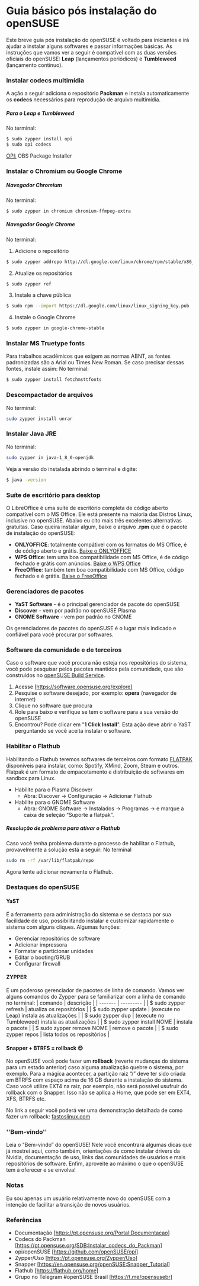 # Guia básico pós instalação do openSUSE 

Este breve guia pós instalação do openSUSE é voltado para iniciantes e irá ajudar a instalar alguns softwares e passar informações básicas. 
As instruções que vamos ver a seguir é compatível com as duas versões oficiais do openSUSE: **Leap** (lançamentos periódicos) e **Tumbleweed** (lançamento contínuo).

### Instalar codecs multimídia
A ação a seguir adiciona o repositório **Packman** e instala automaticamente os **codecs** necessários para reprodução de arquivo multimídia.
##### Para o Leap e Tumbleweed 
No terminal:
```sh
$ sudo zypper install opi
$ sudo opi codecs
```
[OPI:](https://github.com/openSUSE/opi) OBS Package Installer

### Instalar o Chromium ou Google Chrome
##### Navegador Chromium
No terminal:
```sh
$ sudo zypper in chromium chromium-ffmpeg-extra
```
##### Navegador Google Chrome
No terminal:
1. Adicione o repositório
```sh
$ sudo zypper addrepo http://dl.google.com/linux/chrome/rpm/stable/x86_64 Google-Chrome
```
2. Atualize os repositórios
```sh
$ sudo zypper ref
```
3. Instale a chave pública
```sh
$ sudo rpm --import https://dl.google.com/linux/linux_signing_key.pub
```
4. Instale o Google Chrome
```sh
$ sudo zypper in google-chrome-stable
```

### Instalar MS Truetype fonts
Para trabalhos acadêmicos que exigem as normas ABNT, as fontes padronizadas são a Arial ou Times New Roman. Se caso precisar dessas fontes, instale assim:
No terminal:
```sh
$ sudo zypper install fetchmsttfonts
```

### Descompactador de arquivos 
No terminal:
```sh
sudo zypper install unrar
```

### Instalar Java JRE
No terminal:
```sh
sudo zypper in java-1_8_0-openjdk
```
Veja a versão do instalada abrindo o terminal e digite:  
```sh 
$ java -version
```

### Suíte de escritório para desktop
O LibreOffice é uma suíte de escritório completa de código aberto compatível com o MS Office. Ele está presente na maioria das Distros Linux, inclusive no openSUSE. 
Abaixo eu cito mais três excelentes alternativas gratuitas. Caso queira instalar algum,  baixe o arquivo **.rpm** que é o pacote de instalação do openSUSE:
* **ONLYOFFICE**: totalmente compátivel com os formatos do MS Office, é de código aberto e grátis.
[Baixe o ONLYOFFICE](https://www.onlyoffice.com/pt/download-desktop.aspx)
* **WPS Office**: tem uma boa compatibilidade com MS Office, é de código fechado e grátis com anúncios.
[Baixe o WPS Office](https://www.wps.com/pt-BR/office/linux)
* **FreeOffice**: também tem boa compatibilidade com MS Office, código fechado e é grátis.
[Baixe o FreeOffice](https://www.freeoffice.com/pt/baixar/aplicativos)

### Gerenciadores de pacotes
* **YaST Software** -  é o principal 	gerenciador de pacote do openSUSE
* **Discover** - vem por padrão no openSUSE Plasma
* **GNOME Software** - vem por padrão no GNOME

Os gerenciadores de pacotes do openSUSE é o lugar mais indicado e confiável para você procurar por softwares.

### Software da comunidade e de terceiros 
Caso o software que você procura não esteja nos repositórios do sistema, você pode pesquisar pelos pacotes mantidos pela comunidade, que são construídos no [openSUSE Build Service](https://en.opensuse.org/Portal:Build_Service).
1. Acesse [https://software.opensuse.org/explore]
2. Pesquise o software desejado, por exemplo: **opera** (navegador de internet)
3. Clique no software que procura
4. Role para baixo e verifique se tem o software para a sua versão do openSUSE
5. Encontrou? Pode clicar em "**1 Click Install**". Esta ação deve abrir o YaST perguntando se você aceita instalar o software.

### Habilitar o Flathub
Habilitando o Flathub teremos softwares de terceiros com formato [FLATPAK](https://www.flatpak.org/) disponíveis para instalar, como: Spotify, XMind, Zoom, Steam e outros. 
Flatpak é um formato de empacotamento e distribuição de softwares em sandbox para Linux.
* Habilite para o Plasma Discover
    * Abra: Discover → Configuração → Adicionar Flathub
* Habilite para o GNOME Software
    * Abra: GNOME Software → Instalados → Programas → e marque a caixa de seleção “Suporte a flatpak”.
##### Resolução de problema para ativar o Flathub
Caso você tenha problema durante o processo de habilitar o Flathub, provavelmente a solução está a seguir:
No terminal
```sh
sudo rm -rf /var/lib/flatpak/repo
```
Agora tente adicionar novamente o Flathub.

### Destaques do openSUSE
#### YaST 
É a ferramenta para administração do sistema e se destaca por sua facilidade de uso, possibilitando instalar e customizar rapidamente o sistema com alguns cliques.
Algumas funções:
* Gerenciar repositórios de software
* Adicionar impressora
* Formatar e particionar unidades
* Editar o booting/GRUB
* Configurar firewall
#### ZYPPER
É um poderoso gerenciador de pacotes de linha de comando. 
Vamos ver alguns comandos do Zypper para se familiarizar com a linha de comando no terminal:
| comando | descrição |
| ------- | --------- |
| $ sudo zypper refresh | atualiza os repositórios |
| $ sudo zypper update | (execute no Leap) instala as atualizações |
| $ sudo zypper dup | (execute no Tumbleweed) instala as atualizações |
| $ sudo zypper install NOME | instala o pacote |
| $ sudo zypper remove NOME | remove o pacote |
| $ sudo zypper repos | lista todos os repositórios |
#### Snapper + BTRFS = rollback 😍
No openSUSE você pode fazer um **rollback** (reverte mudanças do sistema para um estado anterior) caso alguma atualização quebre o sistema, por exemplo. Para a mágica acontecer, a partição raiz “/” deve ter sido criada em BTRFS com espaço acima de 16 GB durante a instalação do sistema. 
Caso você utilize EXT4 na raiz, por exemplo, não será possível usufruir do rollback com o Snapper. Isso não se aplica a Home, que pode ser em EXT4, XFS, BTRFS etc.  

No link a seguir você poderá ver uma demonstração detalhada de como fazer um rollback: [fastoslinux.com](https://fastoslinux.com/2019/11/26/rollback-btrfs-no-opensuse/)

### ''Bem-vindo''
Leia o “Bem-vindo” do openSUSE!
Nele você encontrará algumas dicas que já mostrei aqui, como também, orientações de como instalar drivers da Nvidia, documentação de uso, links das comunidades de usuários e mais repositórios de software. Enfim, aproveite ao máximo o que o openSUSE tem à oferecer e se envolva!

### Notas
Eu sou apenas um usuário relativamente novo do openSUSE com a intenção de facilitar a transição de novos usuários. 

### Referências
* Documentação
[https://pt.opensuse.org/Portal:Documentacao]
* Codecs do Packman
[https://pt.opensuse.org/SDB:Instalar_codecs_do_Packman]
* opi/openSUSE
[https://github.com/openSUSE/opi]
* Zypper/Uso
[https://pt.opensuse.org/Zypper/Uso] 
* Snapper
[https://en.opensuse.org/openSUSE:Snapper_Tutorial]
* Flathub
[https://flathub.org/home]
* Grupo no Telegram #openSUSE Brasil
[https://t.me/opensusebr]


